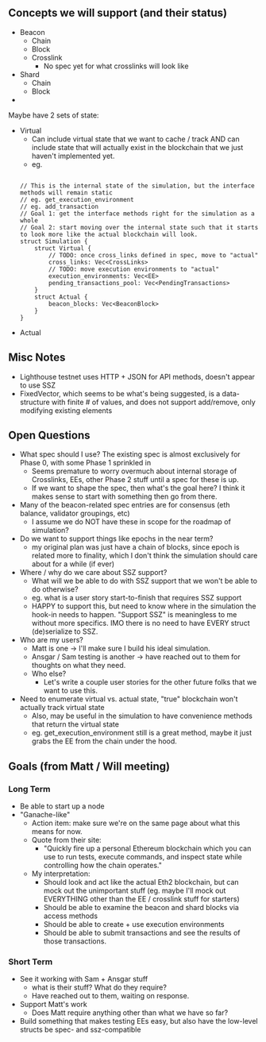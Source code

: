 ## Concepts we will support (and their status)
* Beacon
    * Chain
    * Block
    * Crosslink
        * No spec yet for what crosslinks will look like
* Shard
    * Chain
    * Block
* 

Maybe have 2 sets of state:
* Virtual
    * Can include virtual state that we want to cache / track AND can include state that will actually exist in the blockchain that we just haven't implemented yet.
    * eg.
    ```
    
    // This is the internal state of the simulation, but the interface methods will remain static
    // eg. get_execution_environment
    // eg. add_transaction
    // Goal 1: get the interface methods right for the simulation as a whole
    // Goal 2: start moving over the internal state such that it starts to look more like the actual blockchain will look.
    struct Simulation {
        struct Virtual {
            // TODO: once cross_links defined in spec, move to "actual"
            cross_links: Vec<CrossLinks>
            // TODO: move execution environments to "actual"
            execution_environments: Vec<EE>
            pending_transactions_pool: Vec<PendingTransactions>
        }
        struct Actual {
            beacon_blocks: Vec<BeaconBlock>
        }  
    }
    ```
* Actual

## Misc Notes
* Lighthouse testnet uses HTTP + JSON for API methods, doesn't appear to use SSZ
* FixedVector, which seems to be what's being suggested, is a data-structure with finite # of values, and does not support add/remove, only modifying existing elements

## Open Questions
* What spec should I use?  The existing spec is almost exclusively for Phase 0, with some Phase 1 sprinkled in
    * Seems premature to worry overmuch about internal storage of Crosslinks, EEs, other Phase 2 stuff until a spec for these is up.
    * If we want to shape the spec, then what's the goal here?  I think it makes sense to start with something then go from there.
* Many of the beacon-related spec entries are for consensus (eth balance, validator groupings, etc)
    * I assume we do NOT have these in scope for the roadmap of simulation?
* Do we want to support things like epochs in the near term?
    * my original plan was just have a chain of blocks, since epoch is related more to finality, which I don't think the simulation should care about for a while (if ever)
* Where / why do we care about SSZ support?
    * What will we be able to do with SSZ support that we won't be able to do otherwise?
    * eg. what is a user story start-to-finish that requires SSZ support
    * HAPPY to support this, but need to know where in the simulation the hook-in needs to happen.  "Support SSZ" is meaningless to me without more specifics.  IMO there is no need to have EVERY struct (de)serialize to SSZ.
* Who are my users?
    * Matt is one -> I'll make sure I build his ideal simulation.
    * Ansgar / Sam testing is another -> have reached out to them for thoughts on what they need.
    * Who else?
        * Let's write a couple user stories for the other future folks that we want to use this.
* Need to enumerate virtual vs. actual state, "true" blockchain won't actually track virtual state
    * Also, may be useful in the simulation to have convenience methods that return the virtual state
    * eg. get_execution_environment still is a great method, maybe it just grabs the EE from the chain under the hood.

    
## Goals (from Matt / Will meeting)
### Long Term
* Be able to start up a node 
* "Ganache-like"
    * Action item: make sure we're on the same page about what this means for now.
    * Quote from their site:
        * "Quickly fire up a personal Ethereum blockchain which you can use to run tests, execute commands, and inspect state while controlling how the chain operates."
    * My interpretation:
        * Should look and act like the actual Eth2 blockchain, but can mock out the unimportant stuff (eg. maybe I'll mock out EVERYTHING other than the EE / crosslink stuff for starters)
        * Should be able to examine the beacon and shard blocks via access methods
        * Should be able to create + use execution environments
        * Should be able to submit transactions and see the results of those transactions.
### Short Term
* See it working with Sam + Ansgar stuff
    * what is their stuff?  What do they require?
    * Have reached out to them, waiting on response.
* Support Matt's work
    * Does Matt require anything other than what we have so far?
* Build something that makes testing EEs easy, but also have the low-level structs be spec- and ssz-compatible